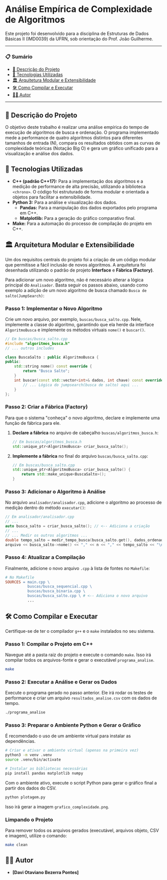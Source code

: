 # Análise Empírica de Complexidade de Algoritmos

Este projeto foi desenvolvido para a disciplina de Estruturas de Dados Básicas II (IMD0039) da UFRN, sob orientação do Prof. João Guilherme.

---

### 📋 Sumário
- [📝 Descrição do Projeto](#-descrição-do-projeto)
- [🚀 Tecnologias Utilizadas](#-tecnologias-utilizadas)
- [🏛️ Arquitetura Modular e Extensibilidade](#️-arquitetura-modular-e-extensibilidade)
- [🛠️ Como Compilar e Executar](#️-como-compilar-e-executar)
- [👨‍💻 Autor](https://github.com/DaviOts/Complexidade-_Algoritmos/edit/main/README.md#%E2%80%8D-autor)

---

## 📝 Descrição do Projeto

O objetivo deste trabalho é realizar uma análise empírica do tempo de execução de algoritmos de busca e ordenação. O programa implementado mede a performance de quatro algoritmos distintos para diferentes tamanhos de entrada (N), compara os resultados obtidos com as curvas de complexidade teóricas (Notação Big O) e gera um gráfico unificado para a visualização e análise dos dados.

## 🚀 Tecnologias Utilizadas

- **C++ (padrão C++17):** Para a implementação dos algoritmos e a medição de performance de alta precisão, utilizando a biblioteca `<chrono>`. O código foi estruturado de forma modular e orientada a objetos para facilitar a extensibilidade.
- **Python 3:** Para a análise e visualização dos dados.
  - **Pandas:** Para a manipulação dos dados exportados pelo programa em C++.
  - **Matplotlib:** Para a geração do gráfico comparativo final.
- **Make:** Para a automação do processo de compilação do projeto em C++.

## 🏛️ Arquitetura Modular e Extensibilidade

Um dos requisitos centrais do projeto foi a criação de um código modular que permitisse a fácil inclusão de novos algoritmos. A arquitetura foi desenhada utilizando o padrão de projeto **Interface** e **Fábrica (Factory)**.

Para adicionar um novo algoritmo, não é necessário alterar a lógica principal do `Analisador`. Basta seguir os passos abaixo, usando como exemplo a adição de um novo algoritmo de busca chamado `Busca de salto(JumpSearch)`:

### Passo 1: Implementar o Novo Algoritmo

Crie um novo arquivo, por exemplo, `buscas/busca_salto.cpp`. Nele, implemente a classe do algoritmo, garantindo que ela herde da interface `AlgoritmoBusca` e implemente os métodos virtuais `nome()` e `buscar()`.

```cpp
// Em buscas/busca_salto.cpp
#include "algoritmos_busca.h"
// ... outros includes

class BuscaSalto : public AlgoritmoBusca {
public:
    std::string nome() const override {
        return "Busca Salto";
    }
    int buscar(const std::vector<int>& dados, int chave) const override {
        // ... Lógica do jumpsearch(busca de salto) aqui ...
    }
};
```

### Passo 2: Criar a Fábrica (Factory)

Para que o sistema "conheça" o novo algoritmo, declare e implemente uma função de fábrica para ele.

1.  **Declare a fábrica** no arquivo de cabeçalho `buscas/algoritmos_busca.h`:

    ```cpp
    // Em buscas/algoritmos_busca.h
    std::unique_ptr<AlgoritmoBusca> criar_busca_salto();
    ```

2.  **Implemente a fábrica** no final do arquivo `buscas/busca_salto.cpp`:
    ```cpp
    // Em buscas/busca_salto.cpp
    std::unique_ptr<AlgoritmoBusca> criar_busca_salto() {
        return std::make_unique<BuscaSalto>();
    }
    ```

### Passo 3: Adicionar o Algoritmo à Análise

No arquivo `analisador/analisador.cpp`, adicione o algoritmo ao processo de medição dentro do método `executar()`:

```cpp
// Em analisador/analisador.cpp
// ...
auto busca_salto = criar_busca_salto(); // <-- Adiciona a criação
// ...
// ... Medir os outros algoritmos ...
double tempo_salto = medir_tempo_busca(busca_salto.get(), dados_ordenados, chave_busca, num_repeticoes);
arquivo << busca_salto->nome() << "," << n << "," << tempo_salto << "\n"; // <-- Adiciona a medição
```

### Passo 4: Atualizar a Compilação

Finalmente, adicione o novo arquivo `.cpp` à lista de fontes no `Makefile`:

```makefile
# No Makefile
SOURCES = main.cpp \
          buscas/busca_sequencial.cpp \
          buscas/busca_binaria.cpp \
          buscas/busca_salto.cpp \ # <-- Adiciona o novo arquivo
          ...
```

## 🛠️ Como Compilar e Executar

Certifique-se de ter o compilador `g++` e o `make` instalados no seu sistema.

### Passo 1: Compilar o Projeto em C++

Navegue até a pasta raiz do projeto e execute o comando `make`. Isso irá compilar todos os arquivos-fonte e gerar o executável `programa_analise`.

```bash
make
```

### Passo 2: Executar a Análise e Gerar os Dados

Execute o programa gerado no passo anterior. Ele irá rodar os testes de performance e criar um arquivo `resultados_analise.csv` com os dados de tempo.

```bash
./programa_analise
```

### Passo 3: Preparar o Ambiente Python e Gerar o Gráfico

É recomendado o uso de um ambiente virtual para instalar as dependências.

```bash
# Criar e ativar o ambiente virtual (apenas na primeira vez)
python3 -m venv .venv
source .venv/bin/activate

# Instalar as bibliotecas necessárias
pip install pandas matplotlib numpy
```

Com o ambiente ativo, execute o script Python para gerar o gráfico final a partir dos dados do CSV.

```bash
python plotagem.py
```

Isso irá gerar a imagem `grafico_complexidade.png`.

### Limpando o Projeto

Para remover todos os arquivos gerados (executável, arquivos objeto, CSV e imagem), utilize o comando:

```bash
make clean
```

## 👨‍💻 Autor

- **[Davi Otaviano Bezerra Pontes]**
